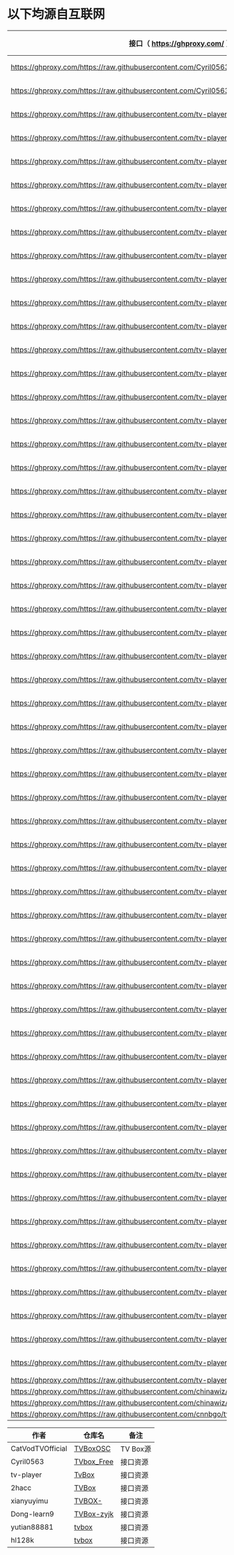 # 以下均源自互联网

接口（  https://ghproxy.com/  ）|类型
----|----
https://ghproxy.com/https://raw.githubusercontent.com/Cyril0563/lanjing_live/main/TVbox_Free/biu.txt|影视
https://ghproxy.com/https://raw.githubusercontent.com/Cyril0563/lanjing_live/main/TVbox_Free/tv.txt|影视
https://ghproxy.com/https://raw.githubusercontent.com/tv-player/tvbox-line/main/tv/ptest.json|影视
https://ghproxy.com/https://raw.githubusercontent.com/tv-player/tvbox-line/main/tv/j3zp.json|影视
https://ghproxy.com/https://raw.githubusercontent.com/tv-player/tvbox-line/main/tv/ikbb.json|影视
https://ghproxy.com/https://raw.githubusercontent.com/tv-player/tvbox-line/main/tv/fj.json|影视
https://ghproxy.com/https://raw.githubusercontent.com/tv-player/tvbox-line/main/tv/xymc.json|影视
https://ghproxy.com/https://raw.githubusercontent.com/tv-player/tvbox-line/main/tv/g6qm.json|影视
https://ghproxy.com/https://raw.githubusercontent.com/tv-player/tvbox-line/main/tv/1pw8.json|影视
https://ghproxy.com/https://raw.githubusercontent.com/tv-player/tvbox-line/main/tv/pnzh.json|影视
https://ghproxy.com/https://raw.githubusercontent.com/tv-player/tvbox-line/main/tv/kcel.json|影视
https://ghproxy.com/https://raw.githubusercontent.com/tv-player/tvbox-line/main/tv/pyn.json|影视
https://ghproxy.com/https://raw.githubusercontent.com/tv-player/tvbox-line/main/tv/eib3.json|影视
https://ghproxy.com/https://raw.githubusercontent.com/tv-player/tvbox-line/main/tv/7l7n.json|影视
https://ghproxy.com/https://raw.githubusercontent.com/tv-player/tvbox-line/main/tv/5tbo.json|影视
https://ghproxy.com/https://raw.githubusercontent.com/tv-player/tvbox-line/main/tv/5vdu.json|影视
https://ghproxy.com/https://raw.githubusercontent.com/tv-player/tvbox-line/main/tv/p6w5.json|影视
https://ghproxy.com/https://raw.githubusercontent.com/tv-player/tvbox-line/main/tv/ptest.json|影视
https://ghproxy.com/https://raw.githubusercontent.com/tv-player/tvbox-line/main/tv/j3zp.json|影视
https://ghproxy.com/https://raw.githubusercontent.com/tv-player/tvbox-line/main/tv/ikbb.json|影视
https://ghproxy.com/https://raw.githubusercontent.com/tv-player/tvbox-line/main/tv/fj.json|影视
https://ghproxy.com/https://raw.githubusercontent.com/tv-player/tvbox-line/main/tv/xymc.json|影视
https://ghproxy.com/https://raw.githubusercontent.com/tv-player/tvbox-line/main/tv/g6qm.json|影视
https://ghproxy.com/https://raw.githubusercontent.com/tv-player/tvbox-line/main/tv/1pw8.json|影视
https://ghproxy.com/https://raw.githubusercontent.com/tv-player/tvbox-line/main/tv/pnzh.json|影视
https://ghproxy.com/https://raw.githubusercontent.com/tv-player/tvbox-line/main/tv/kcel.json|影视
https://ghproxy.com/https://raw.githubusercontent.com/tv-player/tvbox-line/main/tv/pyn.json|影视
https://ghproxy.com/https://raw.githubusercontent.com/tv-player/tvbox-line/main/tv/eib3.json|影视
https://ghproxy.com/https://raw.githubusercontent.com/tv-player/tvbox-line/main/tv/7l7n.json|影视
https://ghproxy.com/https://raw.githubusercontent.com/tv-player/tvbox-line/main/tv/5tbo.json|影视
https://ghproxy.com/https://raw.githubusercontent.com/tv-player/tvbox-line/main/tv/5vdu.json|影视
https://ghproxy.com/https://raw.githubusercontent.com/tv-player/tvbox-line/main/tv/p6w5.json|影视
https://ghproxy.com/https://raw.githubusercontent.com/tv-player/tvbox-line/main/tv/hp75.json|影视
https://ghproxy.com/https://raw.githubusercontent.com/tv-player/tvbox-line/main/tv/dy4v.json|影视
https://ghproxy.com/https://raw.githubusercontent.com/tv-player/tvbox-line/main/tv/sky3.json|影视
https://ghproxy.com/https://raw.githubusercontent.com/tv-player/tvbox-line/main/tv/ns66.json|影视
https://ghproxy.com/https://raw.githubusercontent.com/tv-player/tvbox-line/main/tv/fzns.json|影视
https://ghproxy.com/https://raw.githubusercontent.com/tv-player/tvbox-line/main/tv/pb9c.json|影视
https://ghproxy.com/https://raw.githubusercontent.com/tv-player/tvbox-line/main/tv/fuli.json|影视
https://ghproxy.com/https://raw.githubusercontent.com/tv-player/tvbox-line/main/tv/ypfe.json|影视
https://ghproxy.com/https://raw.githubusercontent.com/tv-player/tvbox-line/main/tv/gv97.json|影视
https://ghproxy.com/https://raw.githubusercontent.com/tv-player/tvbox-line/main/tv/489x.json|影视
https://ghproxy.com/https://raw.githubusercontent.com/tv-player/tvbox-line/main/tv/E8plus.json|影视
https://ghproxy.com/https://raw.githubusercontent.com/tv-player/tvbox-line/main/tv/9y1u.json|影视
https://ghproxy.com/https://raw.githubusercontent.com/tv-player/tvbox-line/main/tv/c1tq.json|影视
https://ghproxy.com/https://raw.githubusercontent.com/tv-player/tvbox-line/main/tv/cks2K01.txt|影视
https://ghproxy.com/https://raw.githubusercontent.com/tv-player/tvbox-line/main/tv/65yp.json|影视
https://ghproxy.com/https://raw.githubusercontent.com/tv-player/tvbox-line/main/tv/tvtk.json|影视
https://ghproxy.com/https://raw.githubusercontent.com/tv-player/tvbox-line/main/tv/xafc.json|影视
https://ghproxy.com/https://raw.githubusercontent.com/tv-player/tvbox-line/main/tv/2czs.json|影视
https://ghproxy.com/https://raw.githubusercontent.com/tv-player/tvbox-line/main/tv/0uzc.json|影视
https://ghproxy.com/https://raw.githubusercontent.com/tv-player/tvbox-line/main/tv/1pyf.json|影视
https://ghproxy.com/https://raw.githubusercontent.com/tv-player/tvbox-line/main/tv/nz3b.json|影视
https://ghproxy.com/https://raw.githubusercontent.com/tv-player/tvbox-line/main/tv/cksT3.txt|影视
https://ghproxy.com/https://raw.githubusercontent.com/tv-player/tvbox-line/main/tv/pyniu.txt|影视
https://ghproxy.com/https://raw.githubusercontent.com/tv-player/tvbox-line/main/tv/cks2K01.json|影视
https://ghproxy.com/https://raw.githubusercontent.com/tv-player/tvbox-line/main/tv/q73m.json|fl
https://ghproxy.com/https://raw.githubusercontent.com/chinawiz/tvbox/main/adult-1.json|fl
https://ghproxy.com/https://raw.githubusercontent.com/chinawiz/tvbox/main/adult-2.json|fl
https://ghproxy.com/https://raw.githubusercontent.com/cnnbgo/tvbox/main/x.json|fl

作者|仓库名|备注
----|----|----
CatVodTVOfficial|[TVBoxOSC](https://github.com/CatVodTVOfficial/TVBoxOSC)|TV Box源
Cyril0563|[TVbox_Free](https://github.com/Cyril0563/lanjing_live)|接口资源
tv-player|[TvBox](https://github.com/tv-player/TvBox)|接口资源
2hacc|[TVBox](https://github.com/2hacc/TVBox)|接口资源
xianyuyimu|[TVBOX-](https://github.com/xianyuyimu/TVBOX-)|接口资源
Dong-learn9|[TVBox-zyjk](https://github.com/Dong-learn9/TVBox-zyjk)|接口资源
yutian88881|[tvbox](https://github.com/yutian88881/tvbox)|接口资源
hl128k|[tvbox](https://github.com/hl128k/tvbox)|接口资源
